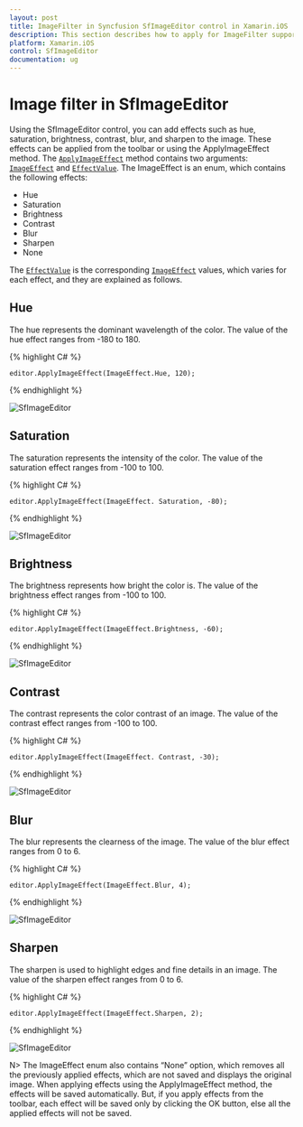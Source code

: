 ```yaml
---
layout: post
title: ImageFilter in Syncfusion SfImageEditor control in Xamarin.iOS
description: This section describes how to apply for ImageFilter support in SfImageEditor control for Xamarin.iOS platform
platform: Xamarin.iOS
control: SfImageEditor
documentation: ug
---
```


# Image filter in SfImageEditor

Using the SfImageEditor control, you can add effects such as hue, saturation, brightness, contrast, blur, and sharpen to the image. These effects can be applied from the toolbar or using the ApplyImageEffect method. The [`ApplyImageEffect`](https://help.syncfusion.com/cr/xamarin-ios/Syncfusion.SfImageEditor.iOS~Syncfusion.SfImageEditor.iOS.SfImageEditor~ApplyImageEffect(ImageEffect,Single).html) method contains two arguments: [`ImageEffect`](https://help.syncfusion.com/cr/xamarin-ios/Syncfusion.SfImageEditor.iOS~Syncfusion.SfImageEditor.iOS.SfImageEditor~ImageEffect.html) and [`EffectValue`](https://help.syncfusion.com/cr/xamarin-ios/Syncfusion.SfImageEditor.iOS~Syncfusion.SfImageEditor.iOS.SfImageEditor~EffectValue.html). The ImageEffect is an enum, which contains the following effects:

* Hue
* Saturation
* Brightness
* Contrast
* Blur
* Sharpen 
* None

The [`EffectValue`](https://help.syncfusion.com/cr/xamarin-ios/Syncfusion.SfImageEditor.iOS~Syncfusion.SfImageEditor.iOS.SfImageEditor~EffectValue.html) is the corresponding [`ImageEffect`](https://help.syncfusion.com/cr/xamarin-ios/Syncfusion.SfImageEditor.iOS~Syncfusion.SfImageEditor.iOS.SfImageEditor~ImageEffect.html) values, which varies for each effect, and they are explained as follows.

## Hue

The hue represents the dominant wavelength of the color. The value of the hue effect ranges from -180 to 180.

{% highlight C# %}

    editor.ApplyImageEffect(ImageEffect.Hue, 120);

{% endhighlight %}

![SfImageEditor](ImageEditor_images/Hue.PNG)

## Saturation

The saturation represents the intensity of the color. The value of the saturation effect ranges from -100 to 100.

{% highlight C# %}

    editor.ApplyImageEffect(ImageEffect. Saturation, -80);

{% endhighlight %}

![SfImageEditor](ImageEditor_images/Saturation.PNG)

## Brightness

The brightness represents how bright the color is. The value of the brightness effect ranges from -100 to 100.

{% highlight C# %}

    editor.ApplyImageEffect(ImageEffect.Brightness, -60);

{% endhighlight %}

![SfImageEditor](ImageEditor_images/Brightness.PNG)

## Contrast

The contrast represents the color contrast of an image. The value of the contrast effect ranges from -100 to 100.

{% highlight C# %}

    editor.ApplyImageEffect(ImageEffect. Contrast, -30);

{% endhighlight %}

![SfImageEditor](ImageEditor_images/Contrast.PNG)

## Blur

The blur represents the clearness of the image. The value of the blur effect ranges from 0 to 6.

{% highlight C# %}

    editor.ApplyImageEffect(ImageEffect.Blur, 4);

{% endhighlight %}

![SfImageEditor](ImageEditor_images/Blur.PNG)

## Sharpen

The sharpen is used to highlight edges and fine details in an image. The value of the sharpen effect ranges from 0 to 6.

{% highlight C# %}

    editor.ApplyImageEffect(ImageEffect.Sharpen, 2);

{% endhighlight %}

![SfImageEditor](ImageEditor_images/Sharpen.PNG)

N> The ImageEffect enum also contains “None” option, which removes all the previously applied effects, which are not saved and displays the original image. When applying effects using the ApplyImageEffect method, the effects will be saved automatically. But, if you apply effects from the toolbar, each effect will be saved only by clicking the OK button, else all the applied effects will not be saved.

